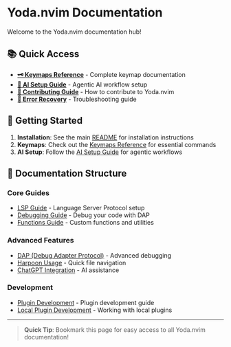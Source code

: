 # Yoda.nvim Documentation

Welcome to the Yoda.nvim documentation hub!

## 📚 Quick Access

- **[🗝️ Keymaps Reference](KEYMAPS.md)** - Complete keymap documentation
- **[🤖 AI Setup Guide](AVANTE_SETUP.md)** - Agentic AI workflow setup
- **[📖 Contributing Guide](../CONTRIBUTING.md)** - How to contribute to Yoda.nvim
- **[🐛 Error Recovery](ERROR_RECOVERY.md)** - Troubleshooting guide

## 🚀 Getting Started

1. **Installation**: See the main [README](../README.md) for installation instructions
2. **Keymaps**: Check out the [Keymaps Reference](KEYMAPS.md) for essential commands
3. **AI Setup**: Follow the [AI Setup Guide](AVANTE_SETUP.md) for agentic workflows

## 📁 Documentation Structure

### Core Guides
- [LSP Guide](overview/LSP.md) - Language Server Protocol setup
- [Debugging Guide](overview/DEBUGGING.md) - Debug your code with DAP
- [Functions Guide](overview/FUNCTIONS.md) - Custom functions and utilities

### Advanced Features
- [DAP (Debug Adapter Protocol)](overview/DAP.md) - Advanced debugging
- [Harpoon Usage](overview/HARPOON.md) - Quick file navigation
- [ChatGPT Integration](overview/CHATGPT.md) - AI assistance

### Development
- [Plugin Development](PLUGIN.md) - Plugin development guide
- [Local Plugin Development](local_plugin_development.md) - Working with local plugins

---

> **Quick Tip**: Bookmark this page for easy access to all Yoda.nvim documentation!
